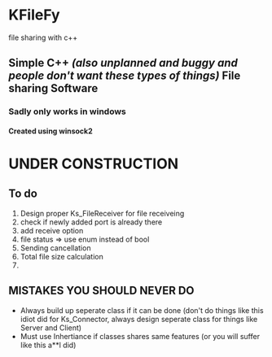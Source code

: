 # KFileFy
file sharing with c++
<h2>Simple C++ <i>(also unplanned and buggy and people don't want these types of things)</i> File sharing Software</h2>
<h3>Sadly only works in windows</h3>
<h4>Created using winsock2 </h4>
<h1>UNDER CONSTRUCTION</h1>
<h2>To do</h2>
<ol>
<li>
 Design proper Ks_FileReceiver for file receiveing
</li>
 <li>
   check if newly added port is already there 
 </li>
 <li>
   add receive option
 </li>
 <li>
  file status => use enum instead of bool
 </li>
 <li>
   Sending cancellation
 </li>
 <li>
   Total file size calculation
 </li>
 <li>
 </li>
</ol>
<h2>MISTAKES YOU SHOULD NEVER DO</h2>
<ul>
 <li>Always build up seperate class if it can be done (don't do things like this idiot did for Ks_Connector, always design seperate class for things like Server and Client)</li>
 <li>Must use Inhertiance if classes shares same features (or you will suffer like this a**l did)</li>
</ul>
